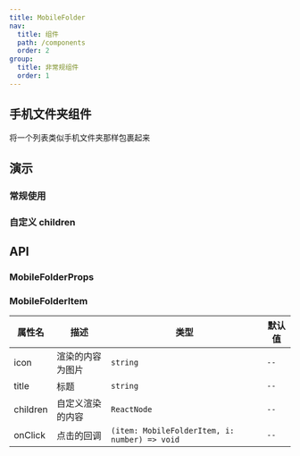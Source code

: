 ```yaml
---
title: MobileFolder
nav:
  title: 组件
  path: /components
  order: 2
group:
  title: 非常规组件
  order: 1
---
```


## 手机文件夹组件

将一个列表类似手机文件夹那样包裹起来

## 演示

### 常规使用

<code src="../demo/mobile-folder/demo1.tsx"></code>

### 自定义 children

<code src="../demo/mobile-folder/demo2.tsx"></code>

## API

### MobileFolderProps

<API id="MobileFolder"></API>

### MobileFolderItem

|  属性名    | 描述            | 类型         | 默认值 |
|  ----     | ----           | ----         | ---- |
|   icon    | 渲染的内容为图片  | `string`       | `--` |
| title     | 标题            | `string`       | `--` |
| children  | 自定义渲染的内容  | `ReactNode`    | `--` |
| onClick   | 点击的回调       | `(item: MobileFolderItem, i: number) => void` | `--` |
